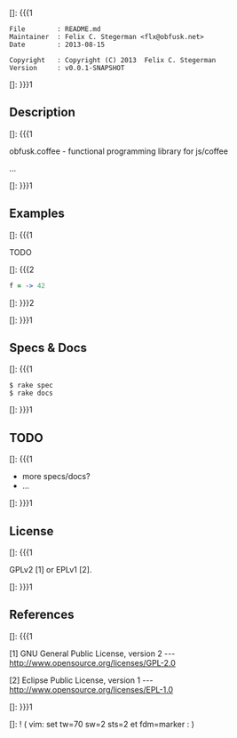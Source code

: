 []: {{{1

    File        : README.md
    Maintainer  : Felix C. Stegerman <flx@obfusk.net>
    Date        : 2013-08-15

    Copyright   : Copyright (C) 2013  Felix C. Stegerman
    Version     : v0.0.1-SNAPSHOT

[]: }}}1

## Description
[]: {{{1

  obfusk.coffee - functional programming library for js/coffee

  ...

[]: }}}1

## Examples
[]: {{{1

TODO

[]: {{{2

```coffee
f = -> 42
```

[]: }}}2

[]: }}}1

## Specs & Docs
[]: {{{1

    $ rake spec
    $ rake docs

[]: }}}1

## TODO
[]: {{{1

  * more specs/docs?
  * ...

[]: }}}1

## License
[]: {{{1

  GPLv2 [1] or EPLv1 [2].

[]: }}}1

## References
[]: {{{1

  [1] GNU General Public License, version 2
  --- http://www.opensource.org/licenses/GPL-2.0

  [2] Eclipse Public License, version 1
  --- http://www.opensource.org/licenses/EPL-1.0

[]: }}}1

[]: ! ( vim: set tw=70 sw=2 sts=2 et fdm=marker : )
